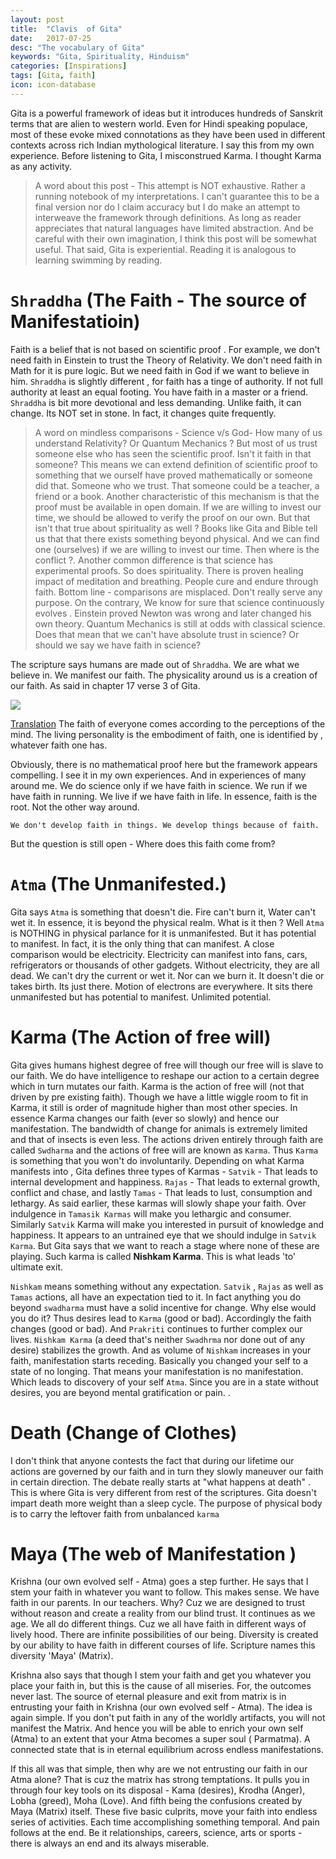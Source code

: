 ```yaml
---
layout: post
title:  "Clavis  of Gita"
date:   2017-07-25
desc: "The vocabulary of Gita"
keywords: "Gita, Spirituality, Hinduism"
categories: [Inspirations]
tags: [Gita, faith]
icon: icon-database
---
```

Gita is a powerful framework of ideas but it introduces hundreds of Sanskrit terms that are alien to western world. Even for Hindi speaking populace, most of these evoke mixed connotations as they have been used in different contexts across rich Indian mythological literature. I say this from my own experience. Before listening to Gita, I misconstrued Karma. I thought Karma as any activity. 

> A word about this post -  This attempt is NOT exhaustive. Rather a running notebook of my interpretations. I can't guarantee this to be a final version nor do I claim accuracy but I do make an attempt to interweave the framework through definitions.  As long as reader appreciates that natural languages have limited abstraction. And be careful with their own imagination, I think this post will be somewhat useful. That said, Gita is experiential. Reading it is analogous to learning swimming by reading.  

# `Shraddha` (The Faith - The source of Manifestatioin)

Faith is a belief that is not based on scientific proof . For example, we don't need faith in Einstein to trust the Theory of Relativity. We don't need faith in Math for it is pure logic. But we need faith in God if we want to believe in him. `Shraddha` is slightly different , for  faith has a tinge of authority. If not full authority at least an equal footing. You have faith in a master or a friend. `Shraddha` is bit more devotional and less demanding. Unlike faith, it can change. Its NOT set in stone. In fact, it changes quite frequently. 
	
> A word on mindless comparisons - Science v/s God- How many of us understand Relativity? Or Quantum Mechanics ? But most of us trust someone else who has seen the scientific proof. Isn't it faith in that someone? This means we can extend definition of scientific proof to something that we ourself have proved mathematically or someone did that. Someone who we trust. That someone could be a teacher, a friend or a book. Another characteristic of this mechanism is that the proof must be  available in open domain.  If we are willing to invest our time, we should be allowed to verify the proof on our own. But that  isn't that true about spirituality as well ?  Books like Gita and Bible tell us that that there exists something beyond physical.  And we  can find one (ourselves) if we are willing to invest our time. Then where is the conflict ?. Another common difference is that science has experimental proofs. So does spirituality. There is proven healing impact of meditation and breathing. People cure and endure through faith. Bottom line - comparisons are misplaced. Don't really serve any purpose. On the contrary, We know for sure that science continuously  evolves . Einstein proved Newton was wrong and later changed his own theory. Quantum Mechanics is still at odds with classical science. Does that mean that we can't have absolute trust in science? Or should we say we have faith in science?

The scripture says humans are made out of `Shraddha`. We are what we believe in. We manifest our faith. The physicality around us is a creation of our faith. As said in chapter 17 verse 3 of Gita.

![](/homepage/static/img/Shraddha.png)

[Translation](http://www.bhagavad-gita.org/Gita/verse-17-03.html)
The faith of everyone comes according to the perceptions of the mind. The living personality is the embodiment of faith, one is identified by , whatever faith one has. 

Obviously, there is no mathematical proof here but the framework appears compelling. I see it in my own experiences. And in experiences of many around me. We do science only if we have faith in science. We run if we have faith in running. We live if we have faith in life. In essence, faith is the root. Not the other way around.

	We don't develop faith in things. We develop things because of faith.

But the question is still open  - Where does this faith come from?

# `Atma` (The Unmanifested.)
Gita says `Atma` is something that doesn't die. Fire can't burn it, Water can't wet it. In essence, it is beyond the physical realm. What is it then ? Well `Atma` is NOTHING in physical parlance for it is unmanifested. But it has potential to manifest. In fact, it is the only thing that can manifest. A close comparison would be electricity. Electricity can manifest into fans, cars, refrigerators or thousands of other gadgets. Without electricity, they are all dead. We can't dry the current or wet it. Nor can we burn it. It doesn't die or takes birth. Its just there. Motion of electrons are everywhere. It sits there unmanifested but has potential to manifest. Unlimited potential. 
# Karma (The Action of free will)
Gita gives humans highest degree of free will though our free will is slave to our faith. We do have intelligence to reshape our action to a certain degree which in turn mutates our faith. Karma is the action of free will (not that driven by pre existing faith). Though we have a little wiggle room to fit in Karma, it still is order of magnitude higher than most other species. In essence Karma changes our faith (ever so slowly) and hence our manifestation. The bandwidth of change for animals is extremely limited and that of insects is even less. The actions driven entirely through faith are called `Swdharma` and the actions of free will are known as `Karma`. Thus `Karma` is something that you won't do involuntarily. Depending on what Karma manifests into , Gita defines three types of Karmas  - `Satvik` - That leads to internal development and  happiness. `Rajas` - That leads to external growth, conflict and  chase, and lastly `Tamas` - That leads to lust, consumption and lethargy. As said earlier, these karmas will slowly shape your faith. Over indulgence in `Tamasik Karmas` will make you lethargic and consumer. Similarly `Satvik` Karma will make you interested in pursuit of knowledge and happiness.  It appears to an untrained eye that we should indulge in `Satvik Karma`. But Gita says that we want to reach a stage where none of these  are playing. Such karma is called **Nishkam Karma**. This is what leads 'to' ultimate exit. 

`Nishkam` means something without any expectation. `Satvik` , `Rajas` as well as `Tamas` actions, all have an expectation tied to it. In fact anything you do beyond `swadharma` must have a solid incentive for change. Why else would you do it? Thus desires lead to `Karma` (good or bad). Accordingly the faith changes (good or bad). And `Prakriti` continues to further complex our lives. `Nishkam Karma` (a deed that's neither `Swadhrma` nor done out of any desire) stabilizes the growth. And as volume of `Nishkam` increases in your faith, manifestation starts receding. Basically you changed your self to a state of no longing. That means your manifestation is no manifestation. Which leads to discovery of your self `Atma`. Since you are in a state without desires, you are beyond mental gratification or pain. . 

# Death (Change of Clothes)

I don't think that anyone contests the fact that during our lifetime our actions are governed by our faith and in turn they slowly maneuver our faith in certain direction. The debate really starts at "what happens at death" . This is where Gita is very different from rest of the scriptures. Gita doesn't impart death more weight than a sleep cycle. The purpose of physical body is to carry the leftover faith from unbalanced `karma` 
# Maya (The web of Manifestation )
Krishna (our own evolved self - Atma) goes a step further. He says that I stem your faith in whatever you want to follow.  This makes sense. We have faith in our parents. In our teachers. Why? Cuz we are designed to trust without reason  and create a reality from our blind trust. It continues as we age. We all do different things. Cuz we all have faith in different ways of lively hood. There are infinite possibilities of our being. Diversity is created by our ability to have faith in different courses of life. Scripture names this diversity 'Maya' (Matrix).

Krishna also says that though I stem your faith and get you whatever you place your faith in, but this is the cause of all miseries. For, the outcomes never last. The source of eternal pleasure and exit from matrix is in entrusting your faith in Krishna (our own evolved self - Atma). The idea is again simple. If you don't put faith in any of the worldly artifacts, you will not manifest the Matrix. And hence you will be able to enrich your own self (Atma) to an extent that your Atma becomes a super soul ( Parmatma). A connected state that is in eternal equilibrium across endless manifestations.

If this all was that simple, then why are we not entrusting our faith in our Atma alone? That is cuz the matrix has strong temptations. It pulls you in through four key tools on its disposal - Kama (desires), Krodha (Anger), Lobha (greed), Moha (Love). And fifth being the confusions created by Maya (Matrix) itself. These five basic culprits, move your faith into endless series of activities. Each time accomplishing something temporal. And pain follows at the end. Be it relationships, careers, science, arts or sports - there is always an end and its always miserable.
